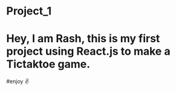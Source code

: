 # Project_1
# Hey, I am Rash, this is my first project using React.js to make a Tictaktoe game.
#enjoy ✌️
